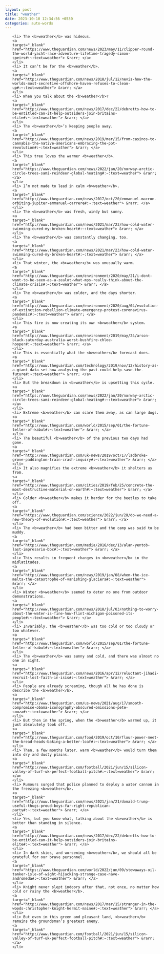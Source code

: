 ```yaml
---
layout: post
title: "weather"
date: 2023-10-10 12:34:56 +0530
categories: auto-words
---
```

<ol>

    <li> The <b>weather</b> was hideous.
    <a 
    target="_blank" 
    href="https://www.theguardian.com/news/2023/may/11/clipper-round-the-world-yacht-race-adventure-lifetime-tragedy-simon-speirs#:~:text=weather"> &rarr; </a>
    </li>
    <li> It can’t be for the <b>weather</b>.
    <a 
    target="_blank" 
    href="http://www.theguardian.com/news/2018/jul/12/nevis-how-the-worlds-most-secretive-offshore-haven-refuses-to-clean-up#:~:text=weather"> &rarr; </a>
    </li>
    <li> When you talk about the <b>weather</b>?
    <a 
    target="_blank" 
    href="http://www.theguardian.com/news/2017/dec/22/debretts-how-to-be-entitled-can-it-help-outsiders-join-britains-elite#:~:text=weather"> &rarr; </a>
    </li>
    <li> The <b>weather</b>’s keeping people away.
    <a 
    target="_blank" 
    href="http://www.theguardian.com/news/2019/mar/15/from-casinos-to-cannabis-the-native-americans-embracing-the-pot-revolution#:~:text=weather"> &rarr; </a>
    </li>
    <li> This tree loves the warmer <b>weather</b>.
    <a 
    target="_blank" 
    href="https://www.theguardian.com/news/2022/jan/20/norway-arctic-circle-trees-sami-reindeer-global-heating#:~:text=weather"> &rarr; </a>
    </li>
    <li> I’m not made to lead in calm <b>weather</b>.
    <a 
    target="_blank" 
    href="http://www.theguardian.com/news/2017/oct/20/emmanuel-macron-orbiting-jupiter-emmanuel-carrere#:~:text=weather"> &rarr; </a>
    </li>
    <li> The <b>weather</b> was fresh, windy but sunny.
    <a 
    target="_blank" 
    href="http://www.theguardian.com/news/2021/mar/23/how-cold-water-swimming-cured-my-broken-heart#:~:text=weather"> &rarr; </a>
    </li>
    <li> The <b>weather</b> was constantly changing, too.
    <a 
    target="_blank" 
    href="http://www.theguardian.com/news/2021/mar/23/how-cold-water-swimming-cured-my-broken-heart#:~:text=weather"> &rarr; </a>
    </li>
    <li> That winter, the <b>weather</b> was unusually warm.
    <a 
    target="_blank" 
    href="http://www.theguardian.com/environment/2020/may/21/i-dont-want-to-be-seen-as-a-zealot-what-mps-really-think-about-the-climate-crisis#:~:text=weather"> &rarr; </a>
    </li>
    <li> The <b>weather</b> was colder, and the days shorter.
    <a 
    target="_blank" 
    href="http://www.theguardian.com/environment/2020/aug/04/evolution-of-extinction-rebellion-climate-emergency-protest-coronavirus-pandemic#:~:text=weather"> &rarr; </a>
    </li>
    <li> This fire is now creating its own <b>weather</b> system.
    <a 
    target="_blank" 
    href="http://www.theguardian.com/environment/2019/may/24/arson-black-saturday-australia-worst-bushfire-chloe-hooper#:~:text=weather"> &rarr; </a>
    </li>
    <li> This is essentially what the <b>weather</b> forecast does.
    <a 
    target="_blank" 
    href="http://www.theguardian.com/technology/2019/nov/12/history-as-a-giant-data-set-how-analysing-the-past-could-help-save-the-future#:~:text=weather"> &rarr; </a>
    </li>
    <li> But the breakdown in <b>weather</b> is upsetting this cycle.
    <a 
    target="_blank" 
    href="https://www.theguardian.com/news/2022/jan/20/norway-arctic-circle-trees-sami-reindeer-global-heating#:~:text=weather"> &rarr; </a>
    </li>
    <li> Extreme <b>weather</b> can scare them away, as can large dogs.
    <a 
    target="_blank" 
    href="http://www.theguardian.com/world/2015/sep/01/the-fortune-teller-of-kabul#:~:text=weather"> &rarr; </a>
    </li>
    <li> The beautiful <b>weather</b> of the previous two days had gone.
    <a 
    target="_blank" 
    href="http://www.theguardian.com/uk-news/2019/oct/17/ladbroke-grove-paddington-train-crash-inquiry#:~:text=weather"> &rarr; </a>
    </li>
    <li> It also magnifies the extreme <b>weather</b> it shelters us from.
    <a 
    target="_blank" 
    href="http://www.theguardian.com/cities/2019/feb/25/concrete-the-most-destructive-material-on-earth#:~:text=weather"> &rarr; </a>
    </li>
    <li> Colder <b>weather</b> makes it harder for the beetles to take off.
    <a 
    target="_blank" 
    href="https://www.theguardian.com/science/2022/jun/28/do-we-need-a-new-theory-of-evolution#:~:text=weather"> &rarr; </a>
    </li>
    <li> The <b>weather</b> had been bitter and the camp was said to be muddy.
    <a 
    target="_blank" 
    href="http://www.theguardian.com/media/2016/dec/13/alan-yentob-last-impresario-bbc#:~:text=weather"> &rarr; </a>
    </li>
    <li> This results in frequent changes in <b>weather</b> in the midlatitudes.
    <a 
    target="_blank" 
    href="http://www.theguardian.com/news/2019/jan/08/when-the-ice-melts-the-catastrophe-of-vanishing-glaciers#:~:text=weather"> &rarr; </a>
    </li>
    <li> Winter <b>weather</b> seemed to deter no one from outdoor demonstrations.
    <a 
    target="_blank" 
    href="http://www.theguardian.com/news/2018/jul/03/nothing-to-worry-about-the-water-is-fine-how-flint-michigan-poisoned-its-people#:~:text=weather"> &rarr; </a>
    </li>
    <li> Invariably, the <b>weather</b> was too cold or too cloudy or too whatever.
    <a 
    target="_blank" 
    href="http://www.theguardian.com/world/2015/sep/01/the-fortune-teller-of-kabul#:~:text=weather"> &rarr; </a>
    </li>
    <li> The <b>weather</b> was sunny and cold, and there was almost no one in sight.
    <a 
    target="_blank" 
    href="http://www.theguardian.com/news/2016/apr/12/reluctant-jihadi-recruit-lost-faith-in-isis#:~:text=weather"> &rarr; </a>
    </li>
    <li> People are already screaming, though all he has done is describe the <b>weather</b>.
    <a 
    target="_blank" 
    href="http://www.theguardian.com/us-news/2021/aug/17/smooth-compromise-obama-iconography-obscured-omissions-pete-souza#:~:text=weather"> &rarr; </a>
    </li>
    <li> But then in the spring, when the <b>weather</b> warmed up, it just absolutely took off.
    <a 
    target="_blank" 
    href="http://www.theguardian.com/food/2019/oct/10/flour-power-meet-the-bread-heads-baking-a-better-loaf#:~:text=weather"> &rarr; </a>
    </li>
    <li> Then, a few months later, warm <b>weather</b> would turn them into dry and dusty plains.
    <a 
    target="_blank" 
    href="http://www.theguardian.com/football/2021/jun/15/silicon-valley-of-turf-uk-perfect-football-pitch#:~:text=weather"> &rarr; </a>
    </li>
    <li> Rumours surged that police planned to deploy a water cannon in the freezing <b>weather</b>.
    <a 
    target="_blank" 
    href="http://www.theguardian.com/news/2021/jan/21/donald-trump-useful-thugs-proud-boys-far-right-republican-party#:~:text=weather"> &rarr; </a>
    </li>
    <li> Yes, but you know what, talking about the <b>weather</b> is better than standing in silence.
    <a 
    target="_blank" 
    href="http://www.theguardian.com/news/2017/dec/22/debretts-how-to-be-entitled-can-it-help-outsiders-join-britains-elite#:~:text=weather"> &rarr; </a>
    </li>
    <li> In dark skies, and worsening <b>weather</b>, we should all be grateful for our brave personnel.
    <a 
    target="_blank" 
    href="https://www.theguardian.com/world/2022/jun/09/stowaways-oil-tanker-isle-of-wight-hijacking-strange-case-nave-andromeda#:~:text=weather"> &rarr; </a>
    </li>
    <li> Knight never slept indoors after that, not once, no matter how cold or rainy the <b>weather</b>.
    <a 
    target="_blank" 
    href="http://www.theguardian.com/news/2017/mar/15/stranger-in-the-woods-christopher-knight-hermit-maine#:~:text=weather"> &rarr; </a>
    </li>
    <li> But even in this green and pleasant land, <b>weather</b> remains the groundsman’s greatest enemy.
    <a 
    target="_blank" 
    href="http://www.theguardian.com/football/2021/jun/15/silicon-valley-of-turf-uk-perfect-football-pitch#:~:text=weather"> &rarr; </a>
    </li>